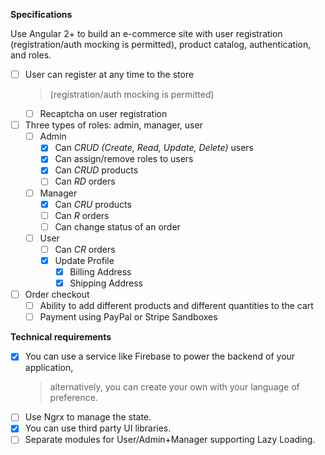 **Specifications**

Use Angular 2+ to build an e-commerce site with user registration
(registration/auth mocking is permitted), product catalog,
authentication, and roles.

- [ ] User can register at any time to the store 
    > (registration/auth mocking is permitted)
    - [ ] Recaptcha on user registration
- [ ] Three types of roles: admin, manager, user
    - [ ] Admin
        - [x] Can *CRUD (Create, Read, Update, Delete)* users
        - [x] Can assign/remove roles to users
        - [x] Can *CRUD* products
        - [ ] Can *RD* orders
    - [ ] Manager
        - [x] Can *CRU* products
        - [ ] Can *R* orders
        - [ ] Can change status of an order
    - [ ] User
        - [ ] Can *CR* orders
        - [x] Update Profile
            - [x] Billing Address
            - [x] Shipping Address
- [ ] Order checkout
    - [ ] Ability to add different products and different quantities to the cart
    - [ ] Payment using PayPal or Stripe Sandboxes
    
**Technical requirements**
- [x] You can use a service like Firebase to power the backend of your application, 
    > alternatively, you can create your own with your language of preference.
- [ ] Use Ngrx to manage the state.
- [x] You can use third party UI libraries.
- [ ] Separate modules for User/Admin+Manager supporting Lazy Loading.

